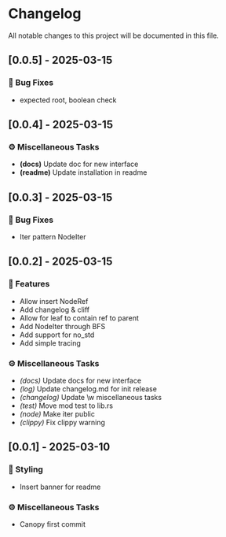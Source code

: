 # Changelog

All notable changes to this project will be documented in this file.

## [0.0.5] - 2025-03-15

### 🐛 Bug Fixes

- expected root, boolean check

## [0.0.4] - 2025-03-15

### ⚙️ Miscellaneous Tasks

- **(docs)** Update doc for new interface
- **(readme)** Update installation in readme

## [0.0.3] - 2025-03-15

### 🐛 Bug Fixes

- Iter pattern NodeIter<T>

## [0.0.2] - 2025-03-15

### 🚀 Features

- Allow insert NodeRef<T>
- Add changelog & cliff
- Allow for leaf to contain ref to parent
- Add NodeIter<T> through BFS
- Add support for no_std
- Add simple tracing


### ⚙️ Miscellaneous Tasks

- *(docs)* Update docs for new interface
- *(log)* Update changelog.md for init release
- *(changelog)* Update \w miscellaneous tasks
- *(test)* Move mod test to lib.rs
- *(node)* Make iter public
- *(clippy)* Fix clippy warning


## [0.0.1] - 2025-03-10

### 🎨 Styling

- Insert banner for readme

### ⚙️ Miscellaneous Tasks

- Canopy first commit
